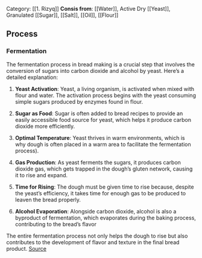 Category: [[1. Rizyq]]
**Consis from**: [[Water]], Active Dry [[Yeast]], Granulated [[Sugar]], [[Salt]], [[Oil]], [[Flour]]


## Process


### **Fermentation**

The fermentation process in bread making is a crucial step that involves the conversion of sugars into carbon dioxide and alcohol by yeast. Here’s a detailed explanation:

1. **Yeast Activation**: Yeast, a living organism, is activated when mixed with flour and water. The activation process begins with the yeast consuming simple sugars produced by enzymes found in flour.
    
2. **Sugar as Food**: Sugar is often added to bread recipes to provide an easily accessible food source for yeast, which helps it produce carbon dioxide more efficiently.
    
3. **Optimal Temperature**: Yeast thrives in warm environments, which is why dough is often placed in a warm area to facilitate the fermentation process).
    
4. **Gas Production**: As yeast ferments the sugars, it produces carbon dioxide gas, which gets trapped in the dough’s gluten network, causing it to rise and expand.
    
5. **Time for Rising**: The dough must be given time to rise because, despite the yeast’s efficiency, it takes time for enough gas to be produced to leaven the bread properly.
    
6. **Alcohol Evaporation**: Alongside carbon dioxide, alcohol is also a byproduct of fermentation, which evaporates during the baking process, contributing to the bread’s flavor
    

The entire fermentation process not only helps the dough to rise but also contributes to the development of flavor and texture in the final bread product.  [Source](https://yourbreadmachine.com/bread-fermentation/)
